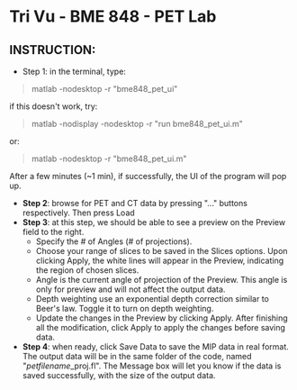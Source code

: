 # Tri Vu - BME 848 - PET Lab

## INSTRUCTION:
- Step 1: in the terminal, type:

> matlab -nodesktop -r "bme848_pet_ui"
	
if this doesn't work, try:

> matlab -nodisplay -nodesktop -r "run bme848_pet_ui.m"
	
or:

> matlab -nodesktop -r "bme848_pet_ui.m"
	
After a few minutes (~1 min), if successfully, the UI of the program will pop up.
- **Step 2**: browse for PET and CT data by pressing "..." buttons respectively. Then press Load
- **Step 3**: at this step, we should be able to see a preview on the Preview field to the right.
	+ Specify the \# of Angles (\# of projections).
	+ Choose your range of slices to be saved in the Slices options. Upon clicking Apply, the white lines will appear in the Preview, indicating the region of chosen slices. 
	+ Angle is the current angle of projection of the Preview. This angle is only for preview and will not affect the output data.
	+ Depth weighting use an exponential depth correction similar to Beer's law. Toggle it to turn on depth weighting. 
	+ Update the changes in the Preview by clicking Apply.
After finishing all the modification, click Apply to apply the changes before saving data.
- **Step 4**: when ready, click Save Data to save the MIP data in real format. The output data will be in the same folder of the code, named "*petfilename*_proj.fl". 
The Message box will let you know if the data is saved successfully, with the size of the output data.
